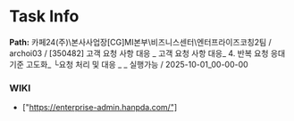 # Task Info

**Path:** 카페24(주)\본사사업장\[CG]MI본부\비즈니스센터\엔터프라이즈코칭2팀 / archoi03 / [350482] 고객 요청 사항 대응 _ 고객 요청 사항 대응_ 4. 반복 요청 응대 기준 고도화_ └요청 처리 및 대응 _ _ 실행가능 / 2025-10-01_00-00-00

### WIKI
- ["https://enterprise-admin.hanpda.com/"]

